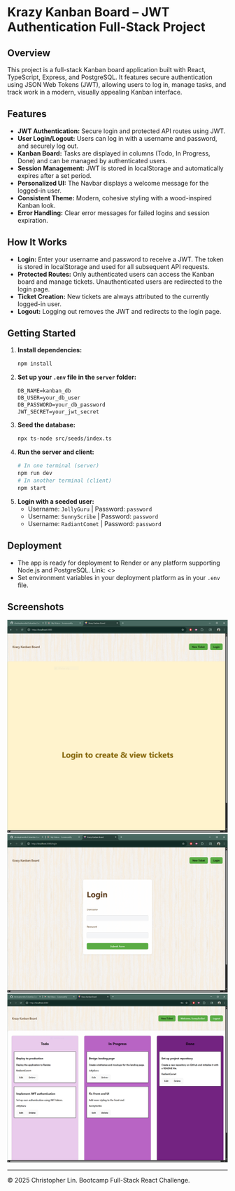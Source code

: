 # Krazy Kanban Board – JWT Authentication Full-Stack Project

## Overview
This project is a full-stack Kanban board application built with React, TypeScript, Express, and PostgreSQL. It features secure authentication using JSON Web Tokens (JWT), allowing users to log in, manage tasks, and track work in a modern, visually appealing Kanban interface.

## Features
- **JWT Authentication:** Secure login and protected API routes using JWT.
- **User Login/Logout:** Users can log in with a username and password, and securely log out.
- **Kanban Board:** Tasks are displayed in columns (Todo, In Progress, Done) and can be managed by authenticated users.
- **Session Management:** JWT is stored in localStorage and automatically expires after a set period.
- **Personalized UI:** The Navbar displays a welcome message for the logged-in user.
- **Consistent Theme:** Modern, cohesive styling with a wood-inspired Kanban look.
- **Error Handling:** Clear error messages for failed logins and session expiration.

## How It Works
- **Login:** Enter your username and password to receive a JWT. The token is stored in localStorage and used for all subsequent API requests.
- **Protected Routes:** Only authenticated users can access the Kanban board and manage tickets. Unauthenticated users are redirected to the login page.
- **Ticket Creation:** New tickets are always attributed to the currently logged-in user.
- **Logout:** Logging out removes the JWT and redirects to the login page.

## Getting Started
1. **Install dependencies:**
   ```bash
   npm install
   ```
2. **Set up your `.env` file in the `server` folder:**
   ```env
   DB_NAME=kanban_db
   DB_USER=your_db_user
   DB_PASSWORD=your_db_password
   JWT_SECRET=your_jwt_secret
   ```
3. **Seed the database:**
   ```bash
   npx ts-node src/seeds/index.ts
   ```
4. **Run the server and client:**
   ```bash
   # In one terminal (server)
   npm run dev
   # In another terminal (client)
   npm start
   ```
5. **Login with a seeded user:**
   - Username: `JollyGuru` | Password: `password`
   - Username: `SunnyScribe` | Password: `password`
   - Username: `RadiantComet` | Password: `password`

## Deployment
- The app is ready for deployment to Render or any platform supporting Node.js and PostgreSQL. Link: <>
- Set environment variables in your deployment platform as in your `.env` file.

## Screenshots
![Login Required](/Assets/ScreenCapture01.png)
![Login Page](/Assets/ScreenCapture02.png)
![Main Kanban Board](/Assets/ScreenCapture03.png)

---
© 2025 Christopher Lin. Bootcamp Full-Stack React Challenge.
